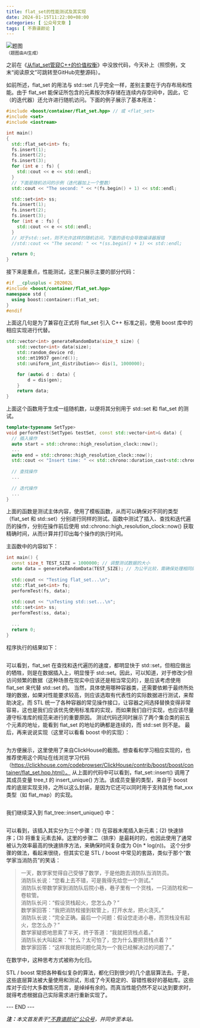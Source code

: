 ```yaml
---
title: flat_set的性能测试及其实现
date: 2024-01-15T11:22:00+08:00
categories: [ 公众号文章 ]
tags: [ 不靠谱颜论 ]
---
```


<div class="p-3 text-center">
  <img class="img-fluid" src="/images/2024/0115/01.png" alt="题图" style="max-width:640px">
  <div><small>（题图由AI生成）</small></div>
</div>

之前在《[从flat_set管窥C++的价值权衡](/2024/01/07/从flat_set管窥c-的价值权衡/)》中没放代码，今天补上（照惯例，文末“阅读原文”可跳转至GitHub完整源码）。

如前所述，flat_set 的用法与 std::set 几乎完全一样，差别主要在于内存布局和性能。由于 flat_set 能保证所包含的元素按次序存储在连续内存空间中，因此，它（的迭代器）还允许进行随机访问。下面的例子展示了基本用法：

```cpp
#include <boost/container/flat_set.hpp> // 或 <flat_set>
#include <set>
#include <iostream>

int main()
{
  std::flat_set<int> fs;
  fs.insert(1);
  fs.insert(2);
  fs.insert(3);
  for (int e : fs) {
    std::cout << e << std::endl;
  }
  // 下面是随机访问的示例（迭代器加上一个整数）
  std::cout << "The second: " << *(fs.begin() + 1) << std::endl;

  std::set<int> ss;
  fs.insert(1);
  fs.insert(2);
  fs.insert(3);
  for (int e : fs) {
    std::cout << e << std::endl;
  }
  // 对于std::set，则不允许这样的随机访问，下面的语句会导致编译器报错
  //std::cout << "The second: " << *(ss.begin() + 1) << std::endl;

  return 0;
}
```

接下来是重点，性能测试，这里只展示主要的部分代码：

```cpp
#if __cplusplus < 202002L
#include <boost/container/flat_set.hpp>
namespace std {
  using boost::container::flat_set;
}
#endif
```

上面这几句是为了兼容在正式将 flat_set 引入 C++ 标准之前，使用 boost 库中的相应实现进行代替。

```cpp
std::vector<int> generateRandomData(size_t size) {
    std::vector<int> data(size);
    std::random_device rd;
    std::mt19937 gen(rd());
    std::uniform_int_distribution<> dis(1, 1000000);

    for (auto& d : data) {
        d = dis(gen);
    }
    return data;
}
```

上面这个函数用于生成一组随机数，以便将其分别用于 std::set 和 flat_set 的测试。

```cpp
template<typename SetType>
void performTest(SetType& testSet, const std::vector<int>& data) {
  // 插入操作
  auto start = std::chrono::high_resolution_clock::now();
  ...
  auto end = std::chrono::high_resolution_clock::now();
  std::cout << "Insert time: " << std::chrono::duration_cast<std::chrono::microseconds>(end - start).count() << " microseconds\n";
 
  // 查找操作
  ...
 
  // 迭代操作
  ...
}
```

上面的函数是测试主体内容，使用了模板函数，从而可以确保对不同的类型（flat_set 和 std::set）分别进行同样的测试。函数中测试了插入、查找和迭代遍历的操作，分别在操作前后使用 std::chrono::high_resolution_clock::now() 获取精确时间，从而计算并打印出每个操作的执行时间。

主函数中的内容如下：

```cpp
int main() {
  const size_t TEST_SIZE = 1000000; // 调整测试数据的大小
  auto data = generateRandomData(TEST_SIZE); // 为公平比较，需确保处理相同的随机数据
 
  std::cout << "Testing flat_set...\n";
  std::flat_set<int> fs;
  performTest(fs, data);
 
  std::cout << "\nTesting std::set...\n";
  std::set<int> ss;
  performTest(ss, data);
 
  ...
  return 0;
}
```

程序执行的结果如下：

<div class="p-3 text-center">
  <img class="img-fluid" src="/images/2024/0115/02.png" alt="" style="max-width:350px">
</div>

可以看到，flat_set 在查找和迭代遍历的速度，都明显快于 std::set，但相应做出的牺牲，则是在数据插入上，明显慢于 std::set。因此，可以知道，对于修改少但访问频繁的数据（这种场景在现实中应该还是相当常见的），是应该考虑使用 flat_set 来代替 std::set 的。
当然，具体使用哪种容器类，还需要依赖于最终所处理的数据，如果对性能要求较高，则应该选取有代表性的实际数据进行测试，来帮助决定。而 STL 统一了各种容器的常见操作接口，让容器之间选择替换变得非常容易，这也是我们应该优先使用标准库的实现，而如果我们自行实现，也应该尽量遵守标准库的规范来进行的重要原因。
测试代码还同时展示了两个集合类的前五个元素的地址，能看到 flat_set 的地址的确都是连续的，而 std::set 则不是。
最后，再来说说实现（这里可以看看 boost 中的实现）：

<div class="p-3 text-center">
  <img class="img-fluid" src="/images/2024/0115/03.png" alt="" style="max-width:640px">
</div>

为方便展示，这里使用了来自ClickHouse的截图。想查看和学习相应实现的，也推荐使用这个网址在线浏览学习代码（https://clickhouse.com/codebrowser/ClickHouse/contrib/boost/boost/container/flat_set.hpp.html）。
从上面的代码中可以看到，flat_set::insert() 调用了其成员变量 tree_t 的 insert_unique() 方法。该成员变量的类型，来自于 boost 库的底层实现支持，之所以这么封装，是因为它还可以同时用于支持其他 flat_xxx 类型（如 flat_map）的实现。

<div class="p-3 text-center">
  <img class="img-fluid" src="/images/2024/0115/04.png" alt="" style="max-width:640px">
</div>

我们继续深入到 flat_tree::insert_unique() 中：

<div class="p-3 text-center">
  <img class="img-fluid" src="/images/2024/0115/05.png" alt="" style="max-width:640px">
</div>

可以看到，该插入其实分为三个步骤：(1) 在容器末尾插入新元素；(2) 快速排序；(3) 将重复元素去掉。这里的步骤二（排序）是最耗时的，也因此使用了通常被认为效率最高的快速排序方法，来确保时间复杂度为 O(n * log(n))。
这个分步骤的做法，看起来很绕，但其实它是 STL / boost 中常见的套路，类似于那个“数学家当消防员”的笑话：

> 一天，数学家觉得自己受够了数学，于是他跑去消防队当消防员。  
> 消防队长说：“您看上去不错，可是我得先给您一个测试。”  
> 消防队长带数学家到消防队后院小巷，巷子里有一个货栈，一只消防栓和一卷软管。  
> 消防队长问：“假设货栈起火，您怎么办？”  
> 数学家回答：“我把消防栓接到软管上，打开水龙，把火浇灭。”  
> 消防队长说：“完全正确。最后一个问题：假设您走进小巷，而货栈没有起火，您怎么办？”  
> 数学家疑惑地思索了半天，终于答道：“我就把货栈点着。”  
> 消防队长大叫起来：“什么？太可怕了，您为什么要把货栈点着？”  
> 数学家回答：“这样我就把问题化简为一个我已经解决过的问题了。”

在数学中，这种思考方式被称为化归。

STL / boost 常把各种看似复杂的算法，都化归到很少的几个底层算法去。于是，这些底层算法被大量使用和测试，形成了今天稳定的、容错性极好的基础库。这些库对于应付大多数情况而言，是绰绰有余的。而真当性能仍然不足以达到要求时，就得考虑根据自己实际需求进行重新实现了。

<div class="p-5 text-center">--- END ---</div>

<i><b>注：</b>本文首发表于[“不靠谱颜论”公众号](https://mp.weixin.qq.com/s/wJLsQVTZnqB2gWGYsZaMPg)，并同步至本站。</i>
